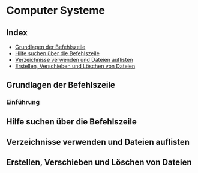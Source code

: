 # Computer Systeme


## Index

* [Grundlagen der Befehlszeile](#grundlagen-der-befehlszeile)
* [Hilfe suchen über die Befehlszeile](#hilfe-suchen-über-die-befehlszeile)
* [Verzeichnisse verwenden und Dateien auflisten](#verzeichnisse-verwenden-und-dateien-auflisten)
* [Erstellen, Verschieben und Löschen von Dateien](#erstellen-verschieben-und-löschen-von-dateien)

## Grundlagen der Befehlszeile

### Einführung



## Hilfe suchen über die Befehlszeile

## Verzeichnisse verwenden und Dateien auflisten

## Erstellen, Verschieben und Löschen von Dateien